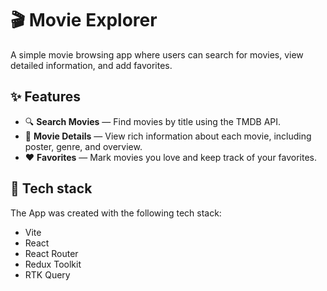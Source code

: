 # 🎬 Movie Explorer

A simple movie browsing app where users can search for movies, view detailed information, and add favorites.

## ✨ Features

- 🔍 **Search Movies** — Find movies by title using the TMDB API.
- 📄 **Movie Details** — View rich information about each movie, including poster, genre, and overview.
- ❤️ **Favorites** — Mark movies you love and keep track of your favorites.

## 🚀 Tech stack

The App was created with the following tech stack:

- Vite
- React
- React Router
- Redux Toolkit
- RTK Query
